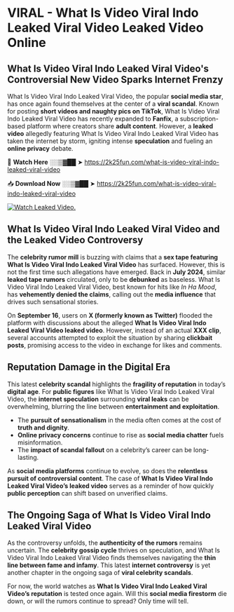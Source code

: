# VIRAL - What Is Video Viral Indo Leaked Viral Video Leaked Video Online

## **What Is Video Viral Indo Leaked Viral Video's Controversial New Video Sparks Internet Frenzy**  

What Is Video Viral Indo Leaked Viral Video, the popular **social media star**, has once again found themselves at the center of a **viral scandal**. Known for posting **short videos and naughty pics on TikTok**, What Is Video Viral Indo Leaked Viral Video has recently expanded to **Fanfix**, a subscription-based platform where creators share **adult content**. However, a **leaked video** allegedly featuring What Is Video Viral Indo Leaked Viral Video has taken the internet by storm, igniting intense **speculation** and fueling an **online privacy** debate.  

🔴 **Watch Here** ░░▒▓██ ➤ https://2k25fun.com/what-is-video-viral-indo-leaked-viral-video  

📥 **Download Now** ░░▒▓██ ➤ https://2k25fun.com/what-is-video-viral-indo-leaked-viral-video  

[![Watch Leaked Video.](https://miro.medium.com/v2/resize:fit:828/format:webp/1*cilzJN44JGOrTw9NJCrNHA.gif "Watch Leaked Video")](https://2k25fun.com/what-is-video-viral-indo-leaked-viral-video)

## **What Is Video Viral Indo Leaked Viral Video and the Leaked Video Controversy**  

The **celebrity rumor mill** is buzzing with claims that a **sex tape featuring What Is Video Viral Indo Leaked Viral Video** has surfaced. However, this is not the first time such allegations have emerged. Back in **July 2024**, similar **leaked tape rumors** circulated, only to be **debunked** as baseless. What Is Video Viral Indo Leaked Viral Video, best known for hits like *In Ha Mood*, has **vehemently denied the claims**, calling out the **media influence** that drives such sensational stories.  

On **September 16**, users on **X (formerly known as Twitter)** flooded the platform with discussions about the alleged **What Is Video Viral Indo Leaked Viral Video leaked video**. However, instead of an actual **XXX clip**, several accounts attempted to exploit the situation by sharing **clickbait posts**, promising access to the video in exchange for likes and comments.  

## **Reputation Damage in the Digital Era**  

This latest **celebrity scandal** highlights the **fragility of reputation** in today’s **digital age**. For **public figures** like What Is Video Viral Indo Leaked Viral Video, the **internet speculation** surrounding **viral leaks** can be overwhelming, blurring the line between **entertainment and exploitation**.  

- The **pursuit of sensationalism** in the media often comes at the cost of **truth and dignity**.  
- **Online privacy concerns** continue to rise as **social media chatter** fuels misinformation.  
- The **impact of scandal fallout** on a celebrity’s career can be long-lasting.  

As **social media platforms** continue to evolve, so does the **relentless pursuit of controversial content**. The case of **What Is Video Viral Indo Leaked Viral Video’s leaked video** serves as a reminder of how quickly **public perception** can shift based on unverified claims.  

## **The Ongoing Saga of What Is Video Viral Indo Leaked Viral Video**  

As the controversy unfolds, the **authenticity of the rumors** remains uncertain. The **celebrity gossip cycle** thrives on speculation, and What Is Video Viral Indo Leaked Viral Video finds themselves navigating the **thin line between fame and infamy**. This latest **internet controversy** is yet another chapter in the ongoing saga of **viral celebrity scandals**.  

For now, the world watches as **What Is Video Viral Indo Leaked Viral Video’s reputation** is tested once again. Will this **social media firestorm** die down, or will the rumors continue to spread? Only time will tell.